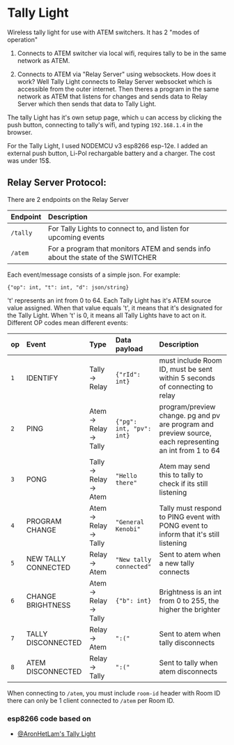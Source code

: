 
# Tally Light

Wireless tally light for use with ATEM switchers. 
It has 2 "modes of operation"

1) Connects to ATEM switcher via local wifi, requires tally to be in the same network as ATEM.

2) Connects to ATEM via "Relay Server" using websockets.
How does it work? Well Tally Light connects to Relay Server websocket which is accessible from the outer internet. Then theres a program in the same network as ATEM that listens for changes and sends data to Relay Server which then sends that data to Tally Light.


The tally Light has it's own setup page, which u can access by clicking the push button, connecting to tally's wifi, and typing `192.168.1.4` in the browser.

For the Tally Light, I used NODEMCU v3 esp8266 esp-12e. I added an external push button, Li-Pol rechargable battery and a charger. The cost was under 15$.






## Relay Server Protocol:
There are 2 endpoints on the Relay Server


| Endpoint  | Description                                                                     |
| :-------- | :------------------------------------------------------------------------------ |
| `/tally`  | For Tally Lights to connect to, and listen for upcoming events                  |
| `/atem`   | For a program that monitors ATEM and sends info about the state of the SWITCHER |


Each event/message consists of a simple json. For example:
```
{"op": int, "t": int, "d": json/string}
```
't' represents an int from 0 to 64. Each Tally Light has it's ATEM source value assigned. When that value equals 't', 
it means that it's designated for the Tally Light. When 't' is 0, it means all Tally Lights have to act on it.
Different OP codes mean different events:


| op  | Event               | Type                          | Data payload             | Description                                                                                             |
|:----|:--------------------|:------------------------------|:-------------------------|:--------------------------------------------------------------------------------------------------------|
| `1` | IDENTIFY            | Tally -> Relay                | `{"rId": int}`           | must include Room ID, must be sent within 5 seconds of connecting to relay                              |
| `2` | PING                | Atem -> Relay -> Tally        | `{"pg": int, "pv": int}` | program/preview change. pg and pv are program and preview source, each representing an int from 1 to 64 
| `3` | PONG                | Tally -> Relay -> Atem        | `"Hello there"`          | Atem may send this to tally to check if its still listening                                             |
| `4` | PROGRAM CHANGE      | Atem -> Relay -> Tally        | `"General Kenobi"`       | Tally must respond to PING event with PONG event to inform that it's still listening                    |
| `5` | NEW TALLY CONNECTED | Relay -> Atem                 | `"New tally connected"`  | Sent to atem when a new tally connects                                                                  |
| `6` | CHANGE BRIGHTNESS   | Atem -> Relay -> Tally        | `{"b": int}`             | Brightness is an int from 0 to 255, the higher the brighter                                             |
| `7` | TALLY DISCONNECTED  | Relay -> Atem        | `":("`                   | Sent to atem when tally disconnects                                                                     |
| `8` | ATEM DISCONNECTED   | Relay -> Tally        | `":("`                   | Sent to tally when atem disconnects                                                                     |

When connecting to `/atem`, you must include `room-id` header with Room ID 
there can only be 1 client connected to `/atem` per Room ID.


### esp8266 code based on

- [@AronHetLam's Tally Light](https://github.com/AronHetLam/ATEM_tally_light_with_ESP8266)

